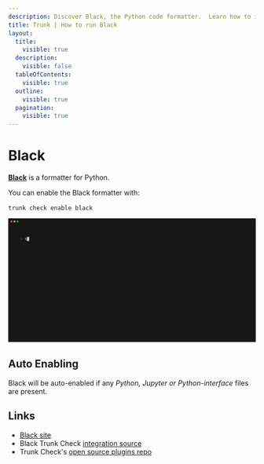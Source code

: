 ```yaml
---
description: Discover Black, the Python code formatter.  Learn how to integrate it with Trunk Check for seamless coding style enforcement.
title: Trunk | How to run Black
layout:
  title:
    visible: true
  description:
    visible: false
  tableOfContents:
    visible: true
  outline:
    visible: true
  pagination:
    visible: true
---
```


# Black

[**Black**](https://pypi.org/project/black/) is a formatter for Python.

You can enable the Black formatter with:

```shell
trunk check enable black
```
![black example output](./black.gif)
## Auto Enabling

Black will be auto-enabled if any *Python, Jupyter or Python-interface* files are present.





## Links

- [Black site](https://pypi.org/project/black/)
- Black Trunk Check [integration source](https://github.com/trunk-io/plugins/tree/main/linters/black)
- Trunk Check's [open source plugins repo](https://github.com/trunk-io/plugins/tree/main)
